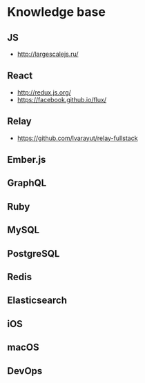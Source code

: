 # Knowledge base

## JS

- http://largescalejs.ru/

## React

- http://redux.js.org/
- https://facebook.github.io/flux/

## Relay

- https://github.com/lvarayut/relay-fullstack

## Ember.js

## GraphQL

## Ruby

## MySQL

## PostgreSQL

## Redis

## Elasticsearch

## iOS

## macOS

## DevOps



